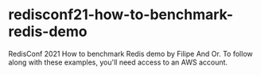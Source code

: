 # redisconf21-how-to-benchmark-redis-demo
RedisConf 2021 How to benchmark Redis demo by Filipe And Or. To follow along with these examples, you'll need access to an AWS account.
